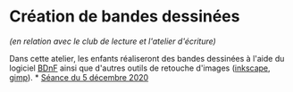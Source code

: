 # Création de bandes dessinées

*(en relation avec le club de lecture et l'atelier d'écriture)*

Dans cette atelier, les enfants réaliseront des bandes dessinées à l'aide du logiciel [BDnF](https://bdnf.bnf.fr/) ainsi que d'autres outils de retouche d'images ([inkscape](https://fr.wikipedia.org/wiki/Inkscape), [gimp](https://fr.wikipedia.org/wiki/GIMP)).
                                                                                * [Séance du 5 décembre 2020](/presentations/2020-11-05-atelier-bandes-dessinees/)
